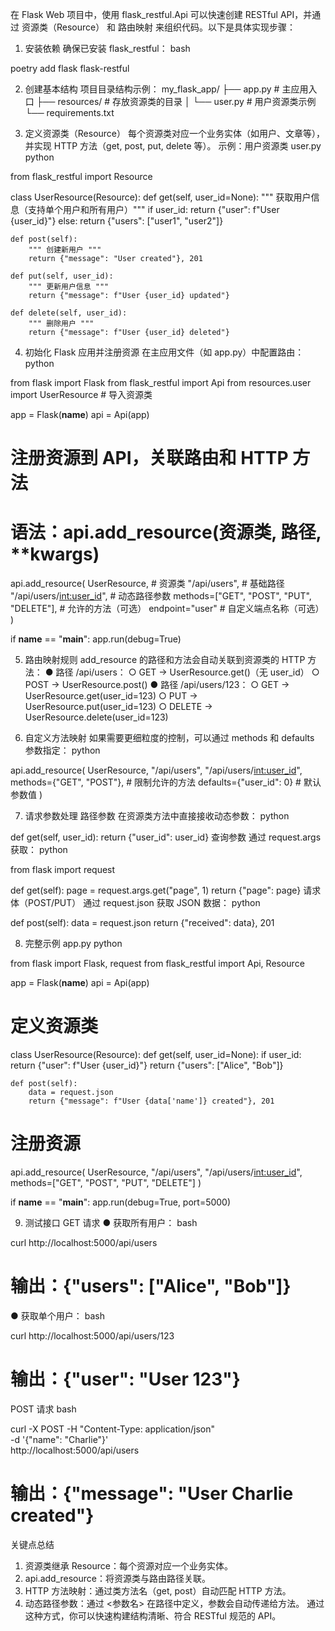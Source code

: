在 Flask Web 项目中，使用 flask_restful.Api 可以快速创建 RESTful API，并通过 资源类（Resource） 和 路由映射 来组织代码。以下是具体实现步骤：

1. 安装依赖
确保已安装 flask_restful：
bash


poetry add flask flask-restful

2. 创建基本结构
项目目录结构示例：
my_flask_app/
├── app.py          # 主应用入口
├── resources/      # 存放资源类的目录
│   └── user.py     # 用户资源类示例
└── requirements.txt

3. 定义资源类（Resource）
每个资源类对应一个业务实体（如用户、文章等），并实现 HTTP 方法（get, post, put, delete 等）。
示例：用户资源类 user.py
python


from flask_restful import Resource

class UserResource(Resource):
    def get(self, user_id=None):
        """ 获取用户信息（支持单个用户和所有用户）"""
        if user_id:
            return {"user": f"User {user_id}"}
        else:
            return {"users": ["user1", "user2"]}

    def post(self):
        """ 创建新用户 """
        return {"message": "User created"}, 201

    def put(self, user_id):
        """ 更新用户信息 """
        return {"message": f"User {user_id} updated"}

    def delete(self, user_id):
        """ 删除用户 """
        return {"message": f"User {user_id} deleted"}

4. 初始化 Flask 应用并注册资源
在主应用文件（如 app.py）中配置路由：
python


from flask import Flask
from flask_restful import Api
from resources.user import UserResource  # 导入资源类

app = Flask(__name__)
api = Api(app)

# 注册资源到 API，关联路由和 HTTP 方法
# 语法：api.add_resource(资源类, 路径, **kwargs)
api.add_resource(
    UserResource,          # 资源类
    "/api/users",          # 基础路径
    "/api/users/<int:user_id>",  # 动态路径参数
    methods=["GET", "POST", "PUT", "DELETE"],  # 允许的方法（可选）
    endpoint="user"        # 自定义端点名称（可选）
)

if __name__ == "__main__":
    app.run(debug=True)

5. 路由映射规则
add_resource 的路径和方法会自动关联到资源类的 HTTP 方法：
● 路径 /api/users：
  ○ GET → UserResource.get()（无 user_id）
  ○ POST → UserResource.post()
● 路径 /api/users/123：
  ○ GET → UserResource.get(user_id=123)
  ○ PUT → UserResource.put(user_id=123)
  ○ DELETE → UserResource.delete(user_id=123)

6. 自定义方法映射
如果需要更细粒度的控制，可以通过 methods 和 defaults 参数指定：
python


api.add_resource(
    UserResource,
    "/api/users",
    "/api/users/<int:user_id>",
    methods={"GET", "POST"},  # 限制允许的方法
    defaults={"user_id": 0}   # 默认参数值
)

7. 请求参数处理
路径参数
在资源类方法中直接接收动态参数：
python


def get(self, user_id):
    return {"user_id": user_id}
查询参数
通过 request.args 获取：
python


from flask import request

def get(self):
    page = request.args.get("page", 1)
    return {"page": page}
请求体（POST/PUT）
通过 request.json 获取 JSON 数据：
python


def post(self):
    data = request.json
    return {"received": data}, 201

8. 完整示例
app.py
python


from flask import Flask, request
from flask_restful import Api, Resource

app = Flask(__name__)
api = Api(app)

# 定义资源类
class UserResource(Resource):
    def get(self, user_id=None):
        if user_id:
            return {"user": f"User {user_id}"}
        return {"users": ["Alice", "Bob"]}

    def post(self):
        data = request.json
        return {"message": f"User {data['name']} created"}, 201

# 注册资源
api.add_resource(
    UserResource,
    "/api/users",
    "/api/users/<int:user_id>",
    methods=["GET", "POST", "PUT", "DELETE"]
)

if __name__ == "__main__":
    app.run(debug=True, port=5000)

9. 测试接口
GET 请求
● 获取所有用户：
bash


curl http://localhost:5000/api/users
# 输出：{"users": ["Alice", "Bob"]}
● 获取单个用户：
bash


curl http://localhost:5000/api/users/123
# 输出：{"user": "User 123"}
POST 请求
bash


curl -X POST -H "Content-Type: application/json" \
  -d '{"name": "Charlie"}' \
  http://localhost:5000/api/users
# 输出：{"message": "User Charlie created"}

关键点总结
1. 资源类继承 Resource：每个资源对应一个业务实体。
2. api.add_resource：将资源类与路由路径关联。
3. HTTP 方法映射：通过类方法名（get, post）自动匹配 HTTP 方法。
4. 动态路径参数：通过 <参数名> 在路径中定义，参数会自动传递给方法。
通过这种方式，你可以快速构建结构清晰、符合 RESTful 规范的 API。


